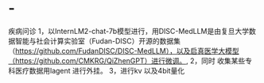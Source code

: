 # -
疾病问诊
1，以InternLM2-chat-7b模型进行，用DISC-MedLLM是由复旦大学数据智能与社会计算实验室（Fudan-DISC）开源的数据集（https://github.com/FudanDISC/DISC-MedLLM），以及启真医学大模型（https://github.com/CMKRG/QiZhenGPT）进行微调。,
2，同时 收集某些专科医疗数据用lagent 进行外挂。
3，进行kv 以及4bit量化
